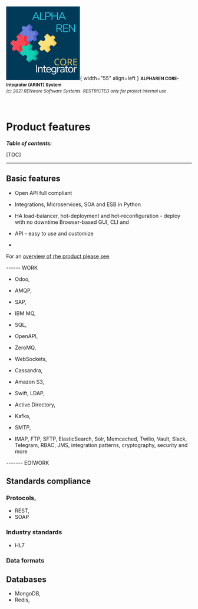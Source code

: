 ![arint_logo](../pictures/arint_logo.png){ width="55" align=left }
<small markdown>**ALPHAREN CORE-Integrator (ARINT) System**<br>
*(c) 2021 RENware Software Systems. RESTRICTED only for project internal use*
</small><br><br><br>


# Product features


***Table of contents:***

[TOC]

***




## Basic features

* Open API full compliant

* Integrations, Microservices, SOA and ESB in Python

* HA load-balancer, hot-deployment and hot-reconfiguration - deploy with no downtime
Browser-based GUI, CLI and

* API - easy to use and customize

*

For an [overview of rhe product please see](./130.02-Overview.md).


------ WORK

* Odoo, 
* AMQP, 

* SAP, 
* IBM MQ, 
* SQL, 
* OpenAPI, 
* ZeroMQ, 
* WebSockets, 
* Cassandra, 
* Amazon S3, 
* Swift, LDAP, 
* Active Directory, 
* Kafka, 
* SMTP, 
* IMAP, FTP, SFTP, ElasticSearch, Solr, Memcached, Twilio, Vault, Slack, Telegram, RBAC, JMS, integration patterns, cryptography, security and more

------- EOfWORK






## Standards compliance

### Protocols, 


* REST, 
* SOAP



### Industry standards

* HL7









### Data formats








## Databases

* MongoDB, 
* Redis,  








